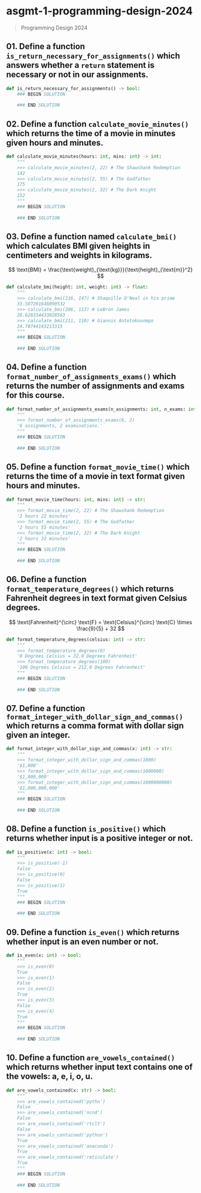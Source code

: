 # asgmt-1-programming-design-2024

> Programming Design 2024

## 01. Define a function `is_return_necessary_for_assignments()` which answers whether a `return` statement is necessary or not in our assignments.

```python
def is_return_necessary_for_assignments() -> bool:
    ### BEGIN SOLUTION
    
    ### END SOLUTION
```

## 02. Define a function `calculate_movie_minutes()` which returns the time of a movie in minutes given hours and minutes.

```python
def calculate_movie_minutes(hours: int, mins: int) -> int:
    """
    >>> calculate_movie_minutes(2, 22) # The Shawshank Redemption
    142
    >>> calculate_movie_minutes(2, 55) # The Godfather
    175
    >>> calculate_movie_minutes(2, 32) # The Dark Knight
    152
    """
    ### BEGIN SOLUTION
    
    ### END SOLUTION
```

## 03. Define a function named `calculate_bmi()` which calculates BMI given heights in centimeters and weights in kilograms.

$$
\text{BMI} = \frac{\text{weight}_{\text{kg}}}{\text{height}_{\text{m}}^2}
$$

```python
def calculate_bmi(height: int, weight: int) -> float:
    """
    >>> calculate_bmi(216, 147) # Shaquille O'Neal in his prime
    31.507201646090532
    >>> calculate_bmi(206, 113) # LeBron James
    26.628334433028563
    >>> calculate_bmi(211, 110) # Giannis Antetokounmpo
    24.70744143213315
    """
    ### BEGIN SOLUTION
    
    ### END SOLUTION
```

## 04. Define a function `format_number_of_assignments_exams()` which returns the number of assignments and exams for this course.

```python
def format_number_of_assignments_exams(n_assignments: int, n_exams: int) -> str:
    """
    >>> format_number_of_assignments_exams(6, 2)
    '6 assignments, 2 examinations.'
    """
    ### BEGIN SOLUTION
    
    ### END SOLUTION
```

## 05. Define a function `format_movie_time()` which returns the time of a movie in text format given hours and minutes.

```python
def format_movie_time(hours: int, mins: int) -> str:
    """
    >>> format_movie_time(2, 22) # The Shawshank Redemption
    '2 hours 22 minutes'
    >>> format_movie_time(2, 55) # The Godfather
    '2 hours 55 minutes'
    >>> format_movie_time(2, 32) # The Dark Knight
    '2 hours 32 minutes'
    """
    ### BEGIN SOLUTION
    
    ### END SOLUTION
```

## 06. Define a function `format_temperature_degrees()` which returns Fahrenheit degrees in text format given Celsius degrees.

$$
\text{Fahrenheit}^{\circ} \text{F} = \text{Celsius}^{\circ} \text{C} \times \frac{9}{5} + 32
$$

```python
def format_temperature_degrees(celsius: int) -> str:
    """
    >>> format_temperature_degrees(0)
    '0 Degrees Celsius = 32.0 Degrees Fahrenheit'
    >>> format_temperature_degrees(100)
    '100 Degrees Celsius = 212.0 Degrees Fahrenheit'
    """
    ### BEGIN SOLUTION
    
    ### END SOLUTION
```

## 07. Define a function `format_integer_with_dollar_sign_and_commas()` which returns a comma format with dollar sign given an integer.

```python
def format_integer_with_dollar_sign_and_commas(x: int) -> str:
    """
    >>> format_integer_with_dollar_sign_and_commas(1000)
    '$1,000'
    >>> format_integer_with_dollar_sign_and_commas(1000000)
    '$1,000,000'
    >>> format_integer_with_dollar_sign_and_commas(1000000000)
    '$1,000,000,000'
    """
    ### BEGIN SOLUTION
    
    ### END SOLUTION
```

## 08. Define a function `is_positive()` which returns whether input is a positive integer or not.

```python
def is_positive(x: int) -> bool:
    """
    >>> is_positive(-1)
    False
    >>> is_positive(0)
    False
    >>> is_positive(1)
    True
    """
    ### BEGIN SOLUTION
    
    ### END SOLUTION
```

## 09. Define a function `is_even()` which returns whether input is an even number or not.

```python
def is_even(x: int) -> bool:
    """
    >>> is_even(0)
    True
    >>> is_even(1)
    False
    >>> is_even(2)
    True
    >>> is_even(3)
    False
    >>> is_even(4)
    True
    """
    ### BEGIN SOLUTION
    
    ### END SOLUTION
```

## 10. Define a function `are_vowels_contained()` which returns whether input text contains one of the vowels: a, e, i, o, u.

```python
def are_vowels_contained(x: str) -> bool:
    """
    >>> are_vowels_contained('pythn')
    False
    >>> are_vowels_contained('ncnd')
    False
    >>> are_vowels_contained('rtclt')
    False
    >>> are_vowels_contained('python')
    True
    >>> are_vowels_contained('anaconda')
    True
    >>> are_vowels_contained('reticulate')
    True
    """
    ### BEGIN SOLUTION
    
    ### END SOLUTION
```